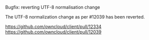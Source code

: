 Bugfix: reverting UTF-8 normalisation change

The UTF-8 normalization change as per #12039 has been reverted.

https://github.com/owncloud/client/pull/12334
https://github.com/owncloud/client/pull/12039